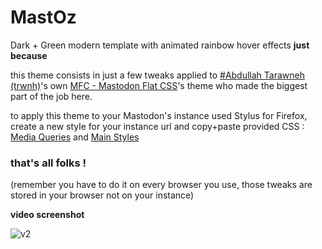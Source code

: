 # MastOz
Dark + Green modern template with animated rainbow hover effects **just because**

this theme consists in just a few tweaks applied to [#Abdullah Tarawneh (trwnh)](https://userstyles.org/users/573237)'s own [MFC - Mastodon Flat CSS](https://userstyles.org/styles/153362/mfc-mastodon-flat-css)'s theme who made the biggest part of the job here.

to apply this theme to your Mastodon's instance used Stylus for Firefox, create a new style for your instance url and copy+paste provided CSS : [Media Queries](https://github.com/JaredLethal/mastotemplate/blob/master/media-queries) and [Main Styles](https://github.com/JaredLethal/mastotemplate/blob/master/main-styles.css)

### that's all folks !

(remember you have to do it on every browser you use, those tweaks are stored in your browser not on your instance)

**video screenshot**

![v2](https://raw.githubusercontent.com/JaredLethal/mastotemplate/master/masto.gif)
